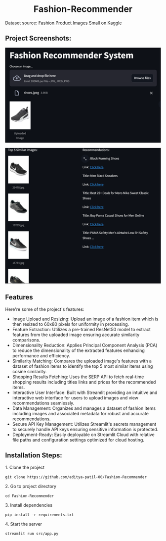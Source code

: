 <h1 align="center" id="title">Fashion-Recommender</h1>

<p id="description">Dataset source: <a href="https://www.kaggle.com/datasets/paramaggarwal/fashion-product-images-small" target="_blank">Fashion Product Images Small on Kaggle</a></p>

<h2>Project Screenshots:</h2>

![Alt text](https://github.com/aditya-patil-00/Fashion-Recommender/blob/main/data/demo1.png)

![Alt text](https://github.com/aditya-patil-00/Fashion-Recommender/blob/main/data/demo2.png)

<h2> Features</h2>

Here're some of the project's features:

*   Image Upload and Resizing: Upload an image of a fashion item which is then resized to 60x80 pixels for uniformity in processing.
*   Feature Extraction: Utilizes a pre-trained ResNet50 model to extract features from the uploaded image ensuring accurate similarity comparisons.
*   Dimensionality Reduction: Applies Principal Component Analysis (PCA) to reduce the dimensionality of the extracted features enhancing performance and efficiency.
*   Similarity Matching: Compares the uploaded image's features with a dataset of fashion items to identify the top 5 most similar items using cosine similarity.
*   Shopping Results Fetching: Uses the SERP API to fetch real-time shopping results including titles links and prices for the recommended items.
*   Interactive User Interface: Built with Streamlit providing an intuitive and interactive web interface for users to upload images and view recommendations seamlessly.
*   Data Management: Organizes and manages a dataset of fashion items including images and associated metadata for robust and accurate recommendations.
*   Secure API Key Management: Utilizes Streamlit's secrets management to securely handle API keys ensuring sensitive information is protected.
*   Deployment-Ready: Easily deployable on Streamlit Cloud with relative file paths and configuration settings optimized for cloud hosting.

<h2> Installation Steps:</h2>

<p>1. Clone the project</p>

```
git clone https://github.com/aditya-patil-00/Fashion-Recommender
```

<p>2. Go to project directory</p>

```
cd Fashion-Recommender
```

<p>3. Install dependencies</p>

```
pip install -r requirements.txt
```

<p>4. Start the server</p>

```
streamlit run src/app.py
```
